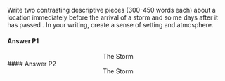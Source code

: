 Write two contrasting descriptive pieces (300-450 words each) about a location immediately before the arrival of a storm and so me days after it has passed . In your writing, create a sense of setting and atmosphere.
#### Answer P1
<center>The Storm</center>
#### Answer P2
<center>The Storm</center>